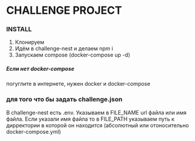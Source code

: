 # CHALLENGE PROJECT

### INSTALL

1. Клонируем
2. Идём в challenge-nest и делаем npm i
3. Запускаем compose (docker-compose up -d)

##### Если нет docker-compose 

погуглите в интернете, нужен docker и docker-compose

### для того что бы задать challenge.json 

В challenge-nest есть .env. Указываем в FILE_NAME url файла или имя файла. Если указали имя файла то в FILE_PATH
указываем путь к дирректории в которой он находится (абсолютный или отоносительно docker-compose.yml)